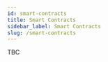 ```yaml
---
id: smart-contracts
title: Smart Contracts
sidebar_label: Smart Contracts
slug: /smart-contracts
---
```


TBC
